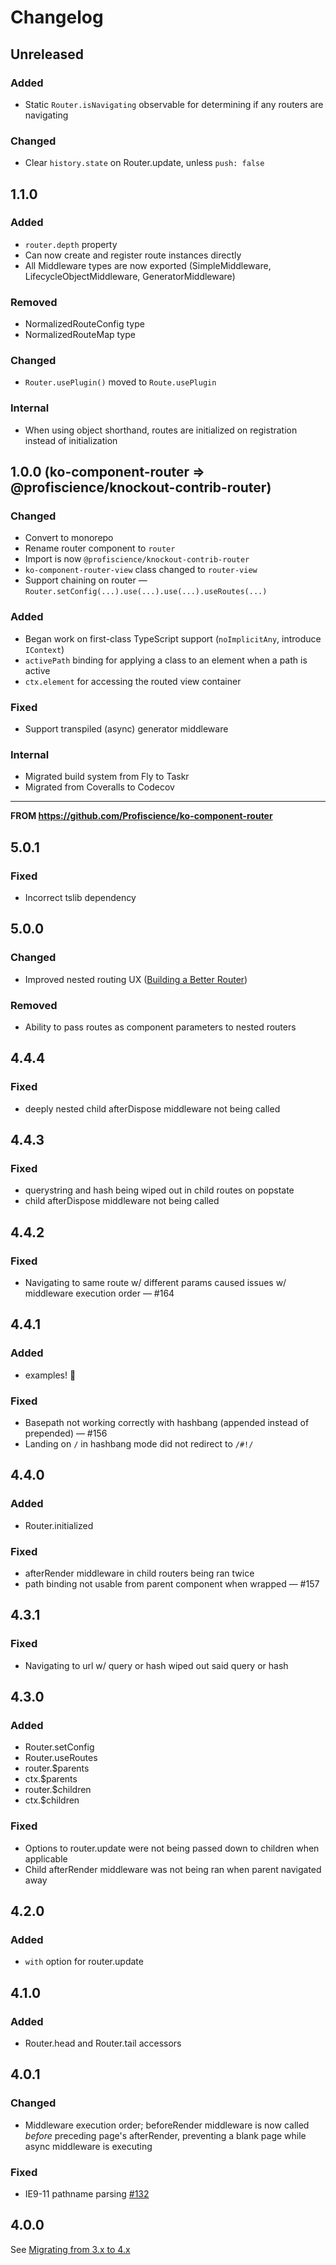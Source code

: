 # Changelog

## Unreleased

### Added
- Static `Router.isNavigating` observable for determining if any routers are navigating

### Changed
- Clear `history.state` on Router.update, unless `push: false`


## 1.1.0

### Added
- `router.depth` property
- Can now create and register route instances directly
- All Middleware types are now exported (SimpleMiddleware, LifecycleObjectMiddleware, GeneratorMiddleware)

### Removed
- NormalizedRouteConfig type
- NormalizedRouteMap type

### Changed
- `Router.usePlugin()` moved to `Route.usePlugin`

### Internal
- When using object shorthand, routes are initialized on registration instead of initialization


## 1.0.0 (ko-component-router => @profiscience/knockout-contrib-router)

### Changed
- Convert to monorepo
- Rename router component to `router`
- Import is now `@profiscience/knockout-contrib-router`
- `ko-component-router-view` class changed to `router-view`
- Support chaining on router — `Router.setConfig(...).use(...).use(...).useRoutes(...)`

### Added
- Began work on first-class TypeScript support (`noImplicitAny`, introduce `IContext`)
- `activePath` binding for applying a class to an element when a path is active
- `ctx.element` for accessing the routed view container

### Fixed
- Support transpiled (async) generator middleware

### Internal
- Migrated build system from Fly to Taskr
- Migrated from Coveralls to Codecov

---

**FROM https://github.com/Profiscience/ko-component-router**

## 5.0.1

### Fixed
 - Incorrect tslib dependency


## 5.0.0

### Changed
 - Improved nested routing UX ([Building a Better Router](https://medium.com/@notCaseyWebb/building-a-better-router-ef42896e2e5a))

### Removed
 - Ability to pass routes as component parameters to nested routers


## 4.4.4

### Fixed
 - deeply nested child afterDispose middleware not being called


## 4.4.3

### Fixed
 - querystring and hash being wiped out in child routes on popstate
 - child afterDispose middleware not being called


## 4.4.2

### Fixed
 - Navigating to same route w/ different params caused issues w/ middleware execution order — #164


## 4.4.1

### Added
 - examples! :beers:

### Fixed
 - Basepath not working correctly with hashbang (appended instead of prepended) — #156
 - Landing on `/` in hashbang mode did not redirect to `/#!/`


## 4.4.0

### Added
 - Router.initialized

### Fixed
 - afterRender middleware in child routers being ran twice
 - path binding not usable from <ko-component-router> parent component when wrapped — #157


## 4.3.1

### Fixed
 - Navigating to url w/ query or hash wiped out said query or hash


## 4.3.0

### Added
 - Router.setConfig
 - Router.useRoutes
 - router.$parents
 - ctx.$parents
 - router.$children
 - ctx.$children

### Fixed
 - Options to router.update were not being passed down to children when applicable
 - Child afterRender middleware was not being ran when parent navigated away


## 4.2.0

### Added
  - `with` option for router.update


## 4.1.0

### Added
 - Router.head and Router.tail accessors


## 4.0.1

### Changed
 - Middleware execution order; beforeRender middleware is now called _before_
 preceding page's afterRender, preventing a blank page while async middleware is
 executing

### Fixed
 - IE9-11 pathname parsing [#132](https://github.com/Profiscience/ko-component-router/pull/132)


## 4.0.0
See [Migrating from 3.x to 4.x](https://github.com/Profiscience/ko-component-router/wiki/Migrating-from-3.x-to-4.x)
